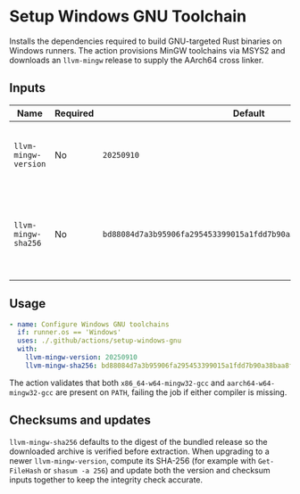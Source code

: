 # Setup Windows GNU Toolchain

Installs the dependencies required to build GNU-targeted Rust binaries on
Windows runners. The action provisions MinGW toolchains via MSYS2 and downloads
an `llvm-mingw` release to supply the AArch64 cross linker.

## Inputs

| Name                 | Required | Default                                                            | Description                                                          |
| -------------------- | -------- | ------------------------------------------------------------------ | -------------------------------------------------------------------- |
| `llvm-mingw-version` | No       | `20250910`                                                         | Release identifier for the `llvm-mingw` archive to install.          |
| `llvm-mingw-sha256`  | No       | `bd88084d7a3b95906fa295453399015a1fdd7b90a38baa8f78244bd234303737` | SHA-256 checksum for the archive identified by `llvm-mingw-version`. |

## Usage

```yaml
- name: Configure Windows GNU toolchains
  if: runner.os == 'Windows'
  uses: ./.github/actions/setup-windows-gnu
  with:
    llvm-mingw-version: 20250910
    llvm-mingw-sha256: bd88084d7a3b95906fa295453399015a1fdd7b90a38baa8f78244bd234303737
```

The action validates that both `x86_64-w64-mingw32-gcc` and
`aarch64-w64-mingw32-gcc` are present on `PATH`, failing the job if either
compiler is missing.

## Checksums and updates

`llvm-mingw-sha256` defaults to the digest of the bundled release so the
downloaded archive is verified before extraction. When upgrading to a newer
`llvm-mingw-version`, compute its SHA-256 (for example with `Get-FileHash` or
`shasum -a 256`) and update both the version and checksum inputs together to
keep the integrity check accurate.
